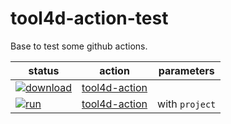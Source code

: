 # tool4d-action-test

Base to test some github actions.

|status|action|parameters| 
|-|-|-| 
|[![download](https://github.com/e-marchand/tool4d-action-test/actions/workflows/download.yml/badge.svg)](https://github.com/e-marchand/tool4d-action-test/actions/workflows/download.yml)|[tool4d-action](https://github.com/e-marchand/tool4d-action)||
|[![run](https://github.com/e-marchand/tool4d-action-test/actions/workflows/run.yml/badge.svg)](https://github.com/e-marchand/tool4d-action-test/actions/workflows/run.yml)|[tool4d-action](https://github.com/e-marchand/tool4d-action)|with `project`|
